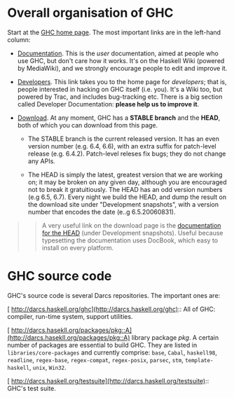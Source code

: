 # Overall organisation of GHC



Start at the [
GHC home page](http://haskell.org/ghc).  The most important links are
in the left-hand column:


- [
  Documentation](http://haskell.org/haskellwiki/GHC).  This is the *user* documentation, aimed at people who use GHC, but don't care how it works.  It's on the Haskell Wiki (powered by MediaWiki), and we strongly encourage people to edit and improve it.

- [
  Developers](http://hackage.haskell.org/trac/ghc).  This link takes you to the home page for *developers*; that is, people interested in hacking on GHC itself (i.e. you).  It's a Wiki too, but powered by Trac, and includes bug-tracking etc.  There is a big section called Developer Documentation: **please help us to improve it**.

- [Download](http://www.haskell.org/ghc/download.html).  At any moment, GHC has a **STABLE branch** and the **HEAD**, both of which you can download from this page.

  - The STABLE branch is the current released version.  It has an even version number (e.g. 6.4, 6.6), with an extra suffix for patch-level release (e.g. 6.4.2).  Patch-level releses fix bugs; they do not change any APIs.

  - The HEAD is simply the latest, greatest version that we are working on; it may be broken on any given day, although you are encouraged not to break it gratuitiously.  The HEAD has an odd version numbers (e.g 6.5, 6.7).  Every night we build the HEAD, and dump the result on the download site under "Development snapshots", with a version number that encodes the date (e..g 6.5.20060831).

>
> >
> >
> > A very useful link on the download page is the [documentation for the HEAD](http://www.haskell.org/ghc/dist/current/docs/) (under Development snapshots).  Useful because typesetting the documentation uses DocBook, which easy to install on every platform.
> >
> >
>

# GHC source code



GHC's source code is several Darcs repositories.  The important ones are:



[
http://darcs.haskell.org/ghc](http://darcs.haskell.org/ghc):: All of GHC: compiler, run-time system, support utilities.



[
http://darcs.hasekll.org/packages/pkg::A](http://darcs.hasekll.org/packages/pkg::A) library package *pkg*.  A certain number of packages are essential to build GHC. They are listed in `libraries/core-packages` and currently comprise: `base`, 
`Cabal`,
`haskell98`,
`readline`,
`regex-base`,
`regex-compat`,
`regex-posix`,
`parsec`,
`stm`,
`template-haskell`,
`unix`,
`Win32`.



[
http://darcs.haskell.org/testsuite](http://darcs.haskell.org/testsuite):: GHC's test suite.


